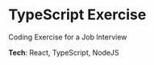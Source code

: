 # TypeScript Exercise

Coding Exercise for a Job Interview

<strong>Tech</strong>: React, TypeScript, NodeJS
